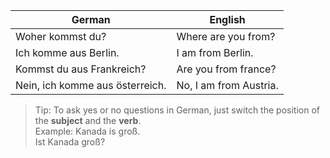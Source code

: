 | German | English |
|--------|---------|
| Woher kommst du? | Where are you from? |
| Ich komme aus Berlin. | I am from Berlin. |
| Kommst du aus Frankreich? | Are you from france? |
| Nein, ich komme aus österreich. | No, I am from Austria. |

> Tip: To ask yes or no questions in German, just switch the position of the **subject** and the **verb**.<br>
> Example: Kanada is groß.<br>
Ist Kanada groß?
